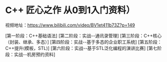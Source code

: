 # C++ 匠心之作 从0到1入门资料）
视频地址：https://www.bilibili.com/video/BV1et411b73Z?p=149

[第一阶段：C++基础语法]
[第二阶段：实战--通讯录管理]
[第三阶段：C++核心（封装、继承、多态）]
[第四阶段：实战--基于多态的企业职工系统]
[第五阶段：C++提升(模板，STL)]
[第六阶段：实战--基于STL泛化编程的演讲比赛]
[第七阶段：实战--机房预约资料]
